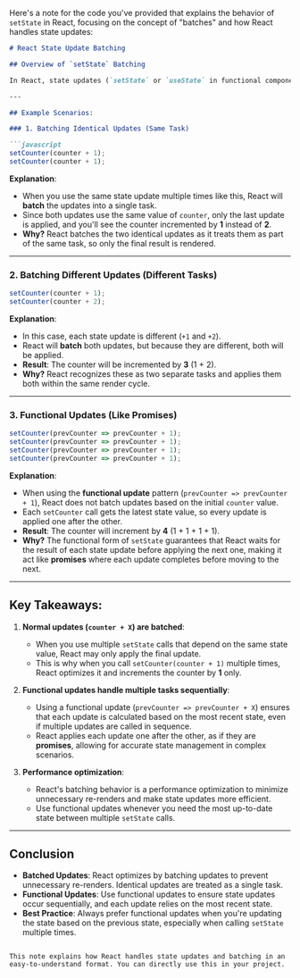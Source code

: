 Here's a note for the code you've provided that explains the behavior of `setState` in React, focusing on the concept of "batches" and how React handles state updates:

```markdown
# React State Update Batching

## Overview of `setState` Batching

In React, state updates (`setState` or `useState` in functional components) can be batched, meaning that multiple state updates are grouped and applied at once. React does this to optimize performance by reducing the number of re-renders during state updates. However, how React batches these updates depends on how you write the `setState` calls.

---

## Example Scenarios:

### 1. Batching Identical Updates (Same Task)

```javascript
setCounter(counter + 1);
setCounter(counter + 1);
```

**Explanation**:
- When you use the same state update multiple times like this, React will **batch** the updates into a single task.
- Since both updates use the same value of `counter`, only the last update is applied, and you'll see the counter incremented by **1** instead of **2**.
- **Why?** React batches the two identical updates as it treats them as part of the same task, so only the final result is rendered.

---

### 2. Batching Different Updates (Different Tasks)

```javascript
setCounter(counter + 1);
setCounter(counter + 2);
```

**Explanation**:
- In this case, each state update is different (`+1` and `+2`).
- React will **batch** both updates, but because they are different, both will be applied.
- **Result**: The counter will be incremented by **3** (1 + 2).
- **Why?** React recognizes these as two separate tasks and applies them both within the same render cycle.

---

### 3. Functional Updates (Like Promises)

```javascript
setCounter(prevCounter => prevCounter + 1);
setCounter(prevCounter => prevCounter + 1);
setCounter(prevCounter => prevCounter + 1);
setCounter(prevCounter => prevCounter + 1);
```

**Explanation**:
- When using the **functional update** pattern (`prevCounter => prevCounter + 1`), React does not batch updates based on the initial `counter` value.
- Each `setCounter` call gets the latest state value, so every update is applied one after the other.
- **Result**: The counter will increment by **4** (1 + 1 + 1 + 1).
- **Why?** The functional form of `setState` guarantees that React waits for the result of each state update before applying the next one, making it act like **promises** where each update completes before moving to the next.

---

## Key Takeaways:

1. **Normal updates (`counter + X`) are batched**:
   - When you use multiple `setState` calls that depend on the same state value, React may only apply the final update.
   - This is why when you call `setCounter(counter + 1)` multiple times, React optimizes it and increments the counter by **1** only.

2. **Functional updates handle multiple tasks sequentially**:
   - Using a functional update (`prevCounter => prevCounter + X`) ensures that each update is calculated based on the most recent state, even if multiple updates are called in sequence.
   - React applies each update one after the other, as if they are **promises**, allowing for accurate state management in complex scenarios.

3. **Performance optimization**:
   - React's batching behavior is a performance optimization to minimize unnecessary re-renders and make state updates more efficient.
   - Use functional updates whenever you need the most up-to-date state between multiple `setState` calls.

---

## Conclusion

- **Batched Updates**: React optimizes by batching updates to prevent unnecessary re-renders. Identical updates are treated as a single task.
- **Functional Updates**: Use functional updates to ensure state updates occur sequentially, and each update relies on the most recent state.
- **Best Practice**: Always prefer functional updates when you're updating the state based on the previous state, especially when calling `setState` multiple times.

```

This note explains how React handles state updates and batching in an easy-to-understand format. You can directly use this in your project.